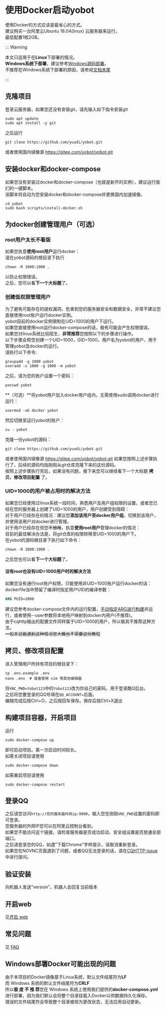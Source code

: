 # 使用Docker启动yobot
使用Docker的方式应该是最省心的方式。  
建议购买一台阿里云Ubuntu 18.04(linux) 云服务器来运行。  
最低配置1核2GB。  

::: Warning

本文只适用于在**Linux**下部署的情况。  
**Windows系统下部署**，建议参考[Windows源码部署](./Windows-source.md)。  
不推荐在Windows系统下部署的原因，请参阅[文档末尾](#Windows部署Docker可能出现的问题)

:::

## 克隆项目
登录云服务器，如果您还没有安装git，请先输入如下指令安装git
```shell script
sudo apt update
sudo apt install -y git
```
之后运行
```shell script
git clone https://github.com/yuudi/yobot.git
```
或者使用国内镜像源 https://gitee.com/yobot/yobot.git

## 安装docker和docker-compose
如果您没有安装过docker和docker-compose（也就是新开的实例），建议运行我们的一键脚本。  
该脚本将自动为您安装docker和docker-compose并更换国内加速镜像。  
```shell script
cd yobot
sudo bash scripts/install-docker.sh
```

## 为docker创建管理用户（可选）
### root用户太长不看版
如果您执意**使用root用户**运行docker：  
请在yobot源码的根目录下执行  
```shell script
chown -R 1000:1000 .
```
以防止权限错误。  
之后，您可以看**下一个大标题**了。  

### 创建低权限管理用户
为了避免可能存在的提权漏洞，危害到您的服务器安全和数据安全，非常不建议您直接使用root账户运行docker实例。  
yobot目前的docker实例限制在UID=1000的用户下运行。  
如果您直接使用root运行docker-compose的话，极有可能会产生权限错误。  
如果您对linux系统比较陌生，**非常推荐**您按照以下的步骤进行操作。  
以下步骤会帮您创建一个UID=1000，GID=1000，用户名为yobot的用户，用于管理yobot及docker的运行。  
请执行以下命令:  
```shell script
groupadd -g 1000 yobot
useradd -u 1000 -g 1000 -m yobot
```
之后，请为您的账户设置一个密码：  
```shell script
passwd yobot
```
**（可选）**将yobot用户加入docker用户组内，无需使用sudo调用docker进行运行：  
```shell script
usermod -aG docker yobot
```
然后切换至运行yobot的账户：  
```shell script
su - yobot
```
克隆一份yobot的源码：  
```shell script
git clone https://github.com/yuudi/yobot.git
```
或者使用国内镜像源 https://gitee.com/yobot/yobot.git
如果您按照上述步骤执行了，后续的源码均指刚刚从git仓库克隆下来的这份源码。  
按照上述步骤执行完后，如果没有问题，接下来您可以继续看下一个大标题 **拷贝、修改项目配置** 了。  

### UID=1000的用户被占用时的解决方法
如果您已经使用过linux系统一段时间，熟悉用户及用户组权限的设置，或者您已经在您的服务器上创建了UID=1000的用户，用户创建受到阻碍：  
对于用户已经存在的情况：建议您**添加该用户至docker用户组**，切换到该用户，并使用该用户对docker进行管理。  
对于用户已经存在但您~~不想用~~，执意**使用root用户**管理docker的情况：  
目前的最佳解决办法是，将git仓库的权限转移至UID=1000的用户下。  
在yobot的源码根目录下执行如下命令：  
```shell script
chown -R 1000:1000 .
```
之后您也可以看**下一个大标题**了。  

#### 没有root也没有UID=1000用户时的解决方法
如果您没有通行root账户权限，只能使用非UID=1000账户运行docker的话：  
dockerfile当中预留了编译时指定用户UID的编译参数：  
```dockerfile script
ARG PUID=1000
```
建议您参考docker-compose文件内的运行配置，[手动指定ARG进行构建](https://gitbook.docker-practice.com/image/dockerfile/arg)并运行，或者使用--user参数将本地用户映射到docker内用户(不推荐)。  
由于cqhttp输出的配置文件同样属于UID=1000的用户，所以极其不推荐这种方法。  
~~一般来说能遇到这种情况您大概也不需要这份教程~~  


## 拷贝、修改项目配置
进入管理用户所持有项目的根目录下： 
```shell script
cp .env.example .env
nano .env  # 或者使用 vim 等其他编辑器
```
将`VNC_PWD=Yobot123`中的`Yobot123`改为你自己的密码，用于登录酷Q后台。  
之后将您要登录的QQ号填在`QQ_ACCOUNT=`后面。  
编辑完成后按Ctrl+O，之后按回车保存。保存后按Ctrl+X退出  

## 构建项目容器，开启项目
运行
```shell script
sudo docker-compose up
```
即可启动项目。第一次启动时间较长。  
如需关闭项目请使用  
```shell script
sudo docker-compose down
```
如需重启项目请使用  
```shell script
sudo docker-compose restart
```

## 登录QQ
之后请您访问`http://您的服务器外网ip:9000`，输入您在刚刚`VNC_PWD`设置的密码即可登录。  
您服务器的外网IP您可以在阿里云控制台看到。  
如果您不能访问这个链接，请检查服务器是否成功启动、安全组设置是否放通全部端口。  
之后请登录您的QQ，如遇"下载Chrome"字样提示，请取消重新登录。  
如果您在NOVNC页面遇到了问题，或者QQ无法登录的话，请在[CQHTTP-issue](https://github.com/richardchien/coolq-http-api/issues)中进行提问。  

## 验证安装

向机器人发送“version”，机器人会回复当前版本

## 开启web

见[开启 web](../usage/web-mode.md)

## 常见问题

见 [FAQ](../usage/faq.md)

## Windows部署Docker可能出现的问题

由于本项目的Docker镜像基于Linux系统，默认文件结尾符为**LF**  
而 Windows 系统的默认文件结尾符为**CRLF**  
所以**极 度 不 推 荐**您在 Windows 系统上使用我们提供的**docker-compose.yml**进行部署，因为我们默认会将整个目录挂载入Docker以供数据持久化保存。  
错误的文件结尾符会导致整个目录被视为更改状态，无法应用自动更新。
